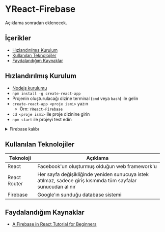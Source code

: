 # YReact-Firebase <!-- omit in toc -->

Açıklama sonradan eklenecek.

## İçerikler <!-- omit in toc -->

- [Hızlandırılmış Kurulum](#H%C4%B1zland%C4%B1r%C4%B1lm%C4%B1%C5%9F-Kurulum)
- [Kullanılan Teknolojiler](#Kullan%C4%B1lan-Teknolojiler)
- [Faydalandığım Kaynaklar](#Faydaland%C4%B1%C4%9F%C4%B1m-Kaynaklar)

## Hızlandırılmış Kurulum

- [Nodejs kurulumu](https://nodejs.org/en/download/)
- `npm install -g create-react-app`
- Projenin oluşturulacağı dizine terminal (`cmd` veya `bash`) ile gelin 
- `create-react-app <proje ismi>` yazın
  - Örn: `YReact-Firebase`
- `cd <proje ismi>` ile proje dizinine girin
- `npm start` ile projeyi test edin

<details>
<summary>Firebase kalıbı</summary>

```sh
cd src
rm App.js App.test.js App.css logo.svg

mkdir components
cd components
mkdir Account Admin App Home Landing SignIn SignOut SignUp
mkdir Navigation PasswordChange PasswordForget
mkdir Session Firebase

cd App
touch index.js
cd ..

mkdir constants
cd constants
touch routes.js roles.js
cd ..
```

</details>



## Kullanılan Teknolojiler

| Teknoloji    | Açıklama                                                                                                     |
| ------------ | ------------------------------------------------------------------------------------------------------------ |
| React        | Facebook'un oluşturmuş olduğun web framework'u                                                               |
| React Router | Her sayfa değişikliğinde yeniden sunucuya istek atılmaz, sadece giriş kısmında tüm sayfalar sunucudan alınır |
| Firebase     | Google'ın sunduğu database sistemi                                                                           |


## Faydalandığım Kaynaklar

- [A Firebase in React Tutorial for Beginners](https://www.robinwieruch.de/complete-firebase-authentication-react-tutorial/)

